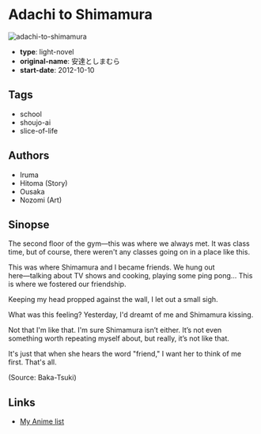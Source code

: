 # Adachi to Shimamura

![adachi-to-shimamura](https://cdn.myanimelist.net/images/manga/1/134265.jpg)

-   **type**: light-novel
-   **original-name**: 安達としまむら
-   **start-date**: 2012-10-10

## Tags

-   school
-   shoujo-ai
-   slice-of-life

## Authors

-   Iruma
-   Hitoma (Story)
-   Ousaka
-   Nozomi (Art)

## Sinopse

The second floor of the gym―this was where we always met. It was class time, but of course, there weren't any classes going on in a place like this.

This was where Shimamura and I became friends. We hung out here―talking about TV shows and cooking, playing some ping pong... This is where we fostered our friendship.

Keeping my head propped against the wall, I let out a small sigh.

What was this feeling? Yesterday, I'd dreamt of me and Shimamura kissing.

Not that I'm like that. I'm sure Shimamura isn’t either. It’s not even something worth repeating myself about, but really, it’s not like that.

It's just that when she hears the word "friend," I want her to think of me first. That's all.

(Source: Baka-Tsuki)

## Links

-   [My Anime list](https://myanimelist.net/manga/77597/Adachi_to_Shimamura)
